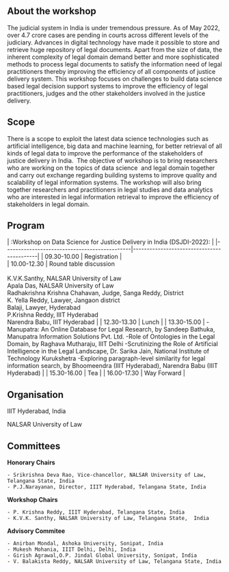 <!-- # Workshop on Data Science for Justice Delivery in India (DSJDI-2022) -->
## About the workshop
The judicial system in India is under tremendous pressure. As of May 2022, over 4.7 crore cases are pending in courts across different levels of the judiciary. Advances in digital technology  have made it possible to store and retrieve huge repository of legal documents.    Apart from the size of data, the inherent complexity of legal domain demand better and more sophisticated methods to process legal documents to satisfy the information need of legal practitioners thereby improving the efficiency of all components of justice delivery system. This workshop focuses on  challenges to build data science based legal decision support systems  to improve the efficiency of legal practitioners, judges and the other stakeholders involved in the justice delivery. 

## Scope
There is a scope to exploit the latest data science technologies such as artificial intelligence, big data and machine learning,  for better  retrieval of all kinds of legal data to improve the performance of the stakeholders of  justice delivery in India.  The objective of workshop is to bring researchers who are working on the topics of data science  and legal domain together and carry out exchange regarding building systems to improve quality and scalability of  legal information systems. The workshop will also bring together researchers and practitioners in legal studies and data analytics who are interested in legal information retrieval to improve the efficiency of stakeholders in legal domain.

## Program
|          :Workshop on Data Science for Justice Delivery in India (DSJDI-2022):           |
|----------------------------------------------|-------------------------------------------|
|                09.30-10.00                   |                Registration               |    
|                10.00-12.30                   | Round table discussion </br></br> K.V.K.Santhy, NALSAR University of Law </br> Apala Das, NALSAR University of Law </br> Radhakrishna Krishna Chahavan, Judge, Sanga Reddy, District </br> K. Yella Reddy, Lawyer, Jangaon district </br> Balaji, Lawyer, Hyderabad </br> P.Krishna Reddy, IIIT Hyderabad </br> Narendra Babu, IIIT Hyderabad        |
|                12.30-13.30                   |                  Lunch                    |
|                13.30-15.00                   | -Manupatra: An Online Database for Legal Research, by Sandeep Bathuka, Manupatra Information Solutions Pvt. Ltd. -Role of Ontologies in the Legal Domain, by Raghava Mutharaju, IIIT Delhi -Scrutinizing the Role of Artificial Intelligence in the Legal Landscape, Dr. Sarika Jain, National Institute of Technology Kurukshetra -Exploring paragraph-level similarity for legal information search, by Bhoomeendra (IIIT Hyderabad), Narendra Babu (IIIT Hyderabad)                               |
|                15.30-16.00                   |                   Tea                     |
|                16.00-17.30                   |                Way Forward                |


## Organisation
IIIT Hyderabad, India

NALSAR University of Law

## Committees
**Honorary Chairs**

    - Srikrishna Deva Rao, Vice-chancellor, NALSAR University of Law, Telangana State, India 
    - P.J.Narayanan, Director, IIIT Hyderabad, Telangana State, India

**Workshop Chairs**

    - P. Krishna Reddy, IIIT Hyderabad, Telangana State, India
    - K.V.K. Santhy, NALSAR University of Law, Telangana State,  India

**Advisory Commitee**

    - Anirban Mondal, Ashoka University, Sonipat, India
    - Mukesh Mohania, IIIT Delhi, Delhi, India
    - Girish Agrawal,O.P. Jindal Global University, Sonipat, India
    - V. Balakista Reddy, NALSAR University of Law, Telangana State, India 
  

 
